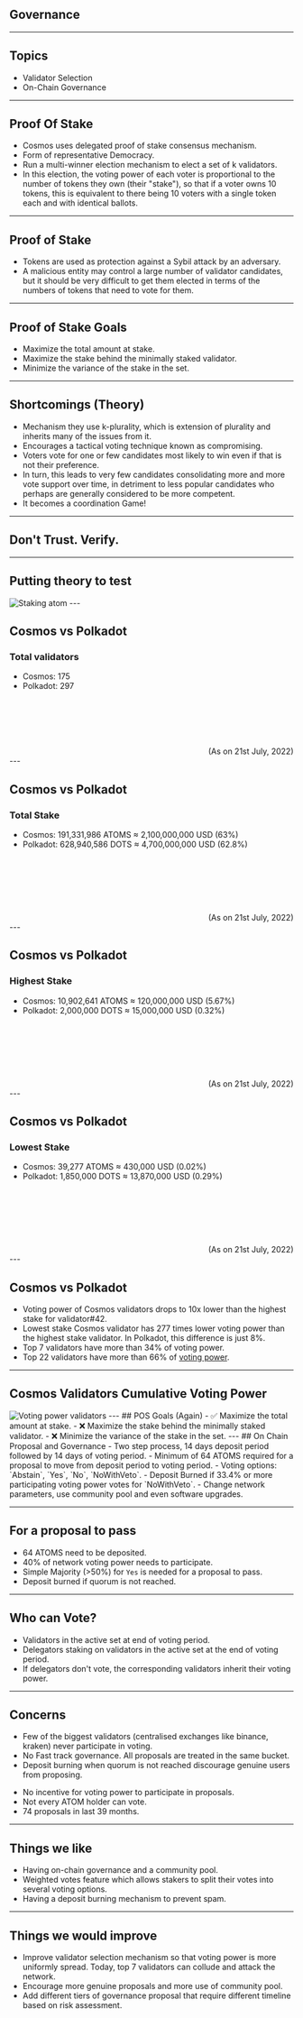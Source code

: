 <!-- .slide: data-background-color="#8D3AED" -->

## Governance

<!-- **Goal:** Evaluate the use of governance in this project; name at least two things you like and two things you would want to improve. -->

<!-- - How does this project solve the collective decision making problem? -->

<!-- - What are the structures of governance in this project? How are changes proposed and voted on? -->

<!-- - What voting mechanisms are used in this project? -->

<!-- - Who is allowed to vote in this project? What are the voting criteria? -->

---

## Topics

- Validator Selection
- On-Chain Governance

---

## Proof Of Stake
- Cosmos uses delegated proof of stake consensus mechanism.
- Form of representative Democracy.
- Run a multi-winner election mechanism to elect a set of k validators.
- In this election, the voting power of each voter is proportional to the number of tokens they own (their "stake"), so that if a voter owns 10 tokens, this is equivalent to there being 10 voters with a single token each and with identical ballots.

---

## Proof of Stake
- Tokens are used as protection against a Sybil attack by an adversary.
- A malicious entity may control a large number of validator candidates, but it should be very difficult to get them elected in terms of the numbers of tokens that need to vote for them.
---

## Proof of Stake Goals
- Maximize the total amount at stake.
- Maximize the stake behind the minimally staked validator.
- Minimize the variance of the stake in the set.
---

## Shortcomings (Theory)
- Mechanism they use k-plurality, which is extension of plurality and inherits many of the issues from it.
- Encourages a tactical voting technique known as compromising.
- Voters vote for one or few candidates most likely to win even if that is not their preference. 
- In turn, this leads to very few candidates consolidating more and more vote support over time, in detriment to less popular candidates who perhaps are generally considered to be more competent.
- It becomes a coordination Game!
---

## Don't Trust. Verify.
---
## Putting theory to test
<img src="../../assets/img/3-Governance/atom-staking.png" alt="Staking atom">
---

## Cosmos vs Polkadot
### Total validators
- Cosmos: 175
- Polkadot: 297  
</br></br></br></br></br>
<div style="text-align: right"> (As on 21st July, 2022) </div>
---

## Cosmos vs Polkadot
### Total Stake
- Cosmos: 191,331,986 ATOMS ≈ 2,100,000,000 USD (63%)
- Polkadot: 628,940,586 DOTS ≈ 4,700,000,000 USD (62.8%)
  
</br></br></br></br></br>
<div style="text-align: right"> (As on 21st July, 2022) </div>
---

## Cosmos vs Polkadot
### Highest Stake
- Cosmos: 10,902,641 ATOMS ≈ 120,000,000 USD (5.67%)
- Polkadot: 2,000,000 DOTS ≈ 15,000,000 USD (0.32%)
    
</br></br></br></br></br>
<div style="text-align: right"> (As on 21st July, 2022) </div>
---

## Cosmos vs Polkadot
### Lowest Stake
- Cosmos: 39,277 ATOMS ≈ 430,000 USD (0.02%)
- Polkadot: 1,850,000 DOTS ≈ 13,870,000 USD (0.29%)
  
</br></br></br></br></br>
<div style="text-align: right"> (As on 21st July, 2022) </div>
---


## Cosmos vs Polkadot
- Voting power of Cosmos validators drops to 10x lower than the highest stake for validator#42.
- Lowest stake Cosmos validator has 277 times lower voting power than the highest stake validator. In Polkadot, this difference is just 8%.
- Top 7 validators have more than 34% of voting power.
- Top 22 validators have more than 66% of [voting power](https://www.mintscan.io/cosmos/validators).

---

## Cosmos Validators Cumulative Voting Power
<img src="../../assets/img/3-Governance/validator-voting-power.png" alt="Voting power validators">
---
## POS Goals (Again)
- ✅ Maximize the total amount at stake. <!-- 63% of ATOM tokens are staked -->
- ❌ Maximize the stake behind the minimally staked validator.
- ❌ Minimize the variance of the stake in the set.
---
## On Chain Proposal and Governance
- Two step process, 14 days deposit period followed by 14 days of voting period.
- Minimum of 64 ATOMS required for a proposal to move from deposit period to voting period. <!-- down from 512 ATOMS-->
- Voting options: `Abstain`, `Yes`, `No`, `NoWithVeto`.
- Deposit Burned if 33.4% or more participating voting power votes for `NoWithVeto`.
- Change network parameters, use community pool and even software upgrades. <!-- through splitting the upgrade into signal and switch-->

---

## For a proposal to pass
- 64 ATOMS need to be deposited.
- 40% of network voting power needs to participate.
- Simple Majority (>50%) for `Yes` is needed for a proposal to pass.
- Deposit burned if quorum is not reached.

---

## Who can Vote?
- Validators in the active set at end of voting period.
- Delegators staking on validators in the active set at the end of voting period.
- If delegators don't vote, the corresponding validators inherit their voting power.
---
## Concerns
- Few of the biggest validators (centralised exchanges like binance, kraken) never participate in voting.
- No Fast track governance. All proposals are treated in the same bucket.
- Deposit burning when quorum is not reached discourage genuine users from proposing. 
<!-- https://hub.cosmos.network/main/governance/process.html -->
- No incentive for voting power to participate in proposals.
- Not every ATOM holder can vote.
- 74 proposals in last 39 months.
---

## Things we like
- Having on-chain governance and a community pool.
- Weighted votes feature which allows stakers to split their votes into several voting options.
- Having a deposit burning mechanism to prevent spam.

---
## Things we would improve
- Improve validator selection mechanism so that voting power is more uniformly spread. Today, top 7 validators can collude and attack the network.
- Encourage more genuine proposals and more use of community pool.
- Add different tiers of governance proposal that require different timeline based on risk assessment.

<!-- ## Notes -->

<!-- > Governance -->
<!-- - 64 atoms deposit -->
<!-- - anyone can deposit -->
<!-- - Options: Abstain, Yes, No, NoWithVeto -->
<!-- - Minimum voting power 40% required -->
<!-- - if 33.4% Veto, deposit is burned -->
<!-- - fixed 14 day voting period -->
<!-- - Only validators and delegators in active set has voting power -->
<!-- - Total validators 175 -->
